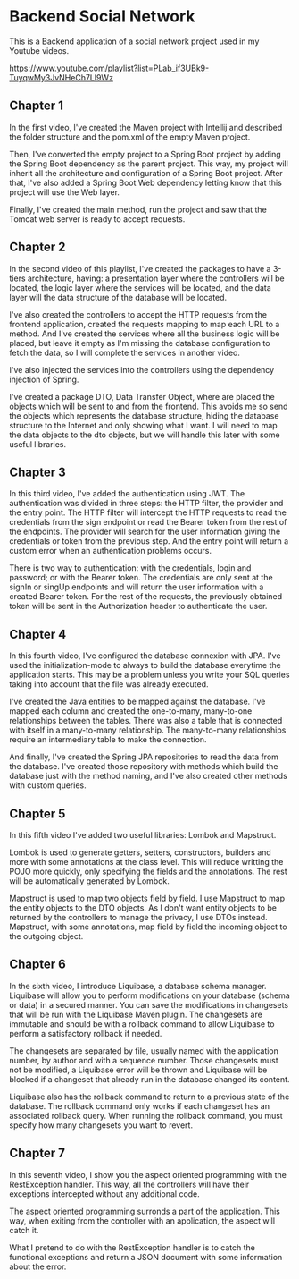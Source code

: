 # Backend Social Network

This is a Backend application of a social network project used in my Youtube
videos.

https://www.youtube.com/playlist?list=PLab_if3UBk9-TuyqwMy3JvNHeCh7Ll9Wz


## Chapter 1

In the first video, I've created the Maven project with Intellij and described
the folder structure and the pom.xml of the empty Maven project.

Then, I've converted the empty project to a Spring Boot project by adding the
Spring Boot dependency as the parent project. This way, my project will inherit
all the architecture and configuration of a Spring Boot project. After that,
I've also added a Spring Boot Web dependency letting know that this project
will use the Web layer.

Finally, I've created the main method, run the project and saw that the Tomcat
web server is ready to accept requests.


## Chapter 2

In the second video of this playlist, I've created the packages to have a 3-tiers
architecture, having: a presentation layer where the controllers will be located,
the logic layer where the services will be located, and the data layer will the data
structure of the database will be located. 

I've also created the controllers to accept the HTTP requests from the frontend 
application, created the requests mapping to map each URL to a method. And I've created 
the services where all the business logic will be placed, but leave it empty as I'm
missing the database configuration to fetch the data, so I will complete the services
in another video.

I've also injected the services into the controllers using the dependency injection
of Spring.

I've created a package DTO, Data Transfer Object, where are placed the objects which
will be sent to and from the frontend. This avoids me so send the objects which represents
the database structure, hiding the database structure to the Internet and only showing
what I want. I will need to map the data objects to the dto objects, but we will handle
this later with some useful libraries.


## Chapter 3

In this third video, I've added the authentication using JWT. The authentication was divided
in three steps: the HTTP filter, the provider and the entry point. The HTTP filter will intercept
the HTTP requests to read the credentials from the sign endpoint or read the Bearer token from
the rest of the endpoints. The provider will search for the user information giving the credentials
or token from the previous step. And the entry point will return a custom error when an authentication
problems occurs.

There is two way to authentication: with the credentials, login and password; or with the Bearer token.
The credentials are only sent at the signIn or singUp endpoints and will return the user information
with a created Bearer token. For the rest of the requests, the previously obtained token will be sent
in the Authorization header to authenticate the user.


## Chapter 4

In this fourth video, I've configured the database connexion with JPA. I've used the initialization-mode
to always to build the database everytime the application starts. This may be a problem unless you
write your SQL queries taking into account that the file was already executed.

I've created the Java entities to be mapped against the database. I've mapped each column and created
the one-to-many, many-to-one relationships between the tables. There was also a table that is connected
with itself in a many-to-many relationship. The many-to-many relationships require an intermediary table
to make the connection.

And finally, I've created the Spring JPA repositories to read the data from the database. I've created
those repository with methods which build the database just with the method naming, and I've also
created other methods with custom queries.


## Chapter 5

In this fifth video I've added two useful libraries: Lombok and Mapstruct.

Lombok is used to generate getters, setters, constructors, builders and more with some annotations at the
class level. This will reduce writting the POJO more quickly, only specifying the fields and the annotations.
The rest will be automatically generated by Lombok.

Mapstruct is used to map two objects field by field. I use Mapstruct to map the entity objects to the DTO
objects. As I don't want entity objects to be returned by the controllers to manage the privacy, I use
DTOs instead. Mapstruct, with some annotations, map field by field the incoming object to the outgoing
object.


## Chapter 6

In the sixth video, I introduce Liquibase, a database schema  manager. Liquibase will allow you to perform
modifications on your database (schema or data) in a secured manner. You can save the modifications in changesets
that will be run with the Liquibase Maven plugin. The changesets are immutable and should be with a rollback
command to allow Liquibase to perform a satisfactory rollback if needed.

The changesets are separated by file, usually named with the application number, by author and with a sequence number.
Those changesets must not be modified, a Liquibase error will be thrown and Liquibase will be blocked if a
changeset that already run in the database changed its content.

Liquibase also has the rollback command to return to a previous state of the database. The rollback command only
works if each changeset has an associated rollback query. When running the rollback command, you must specify how
many changesets you want to revert.


## Chapter 7

In this seventh video, I show you the aspect oriented programming with the RestException handler. This
way, all the controllers will have their exceptions intercepted without any additional code.

The aspect oriented programming surronds a part of the application. This way, when exiting from the controller
with an application, the aspect will catch it.

What I pretend to do with the RestException handler is to catch the functional exceptions and return a JSON
document with some information about the error.


